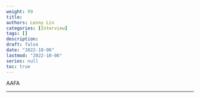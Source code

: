 ```yaml
---
weight: 99
title: 
authors: Lenny Lin
categories: [Interview]
tags: []
description: 
draft: false
date: "2022-10-06"
lastmod: "2022-10-06"
series: null
toc: true
---
```

AAFA

<!--more-->
---

